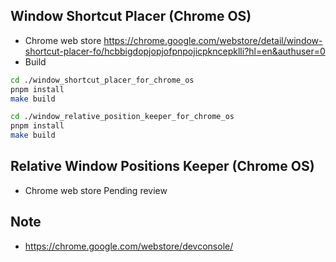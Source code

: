 ## Window Shortcut Placer (Chrome OS)
- Chrome web store https://chrome.google.com/webstore/detail/window-shortcut-placer-fo/hcbbigdopjopjofpnpojicpkncepklli?hl=en&authuser=0
- Build
```bash
cd ./window_shortcut_placer_for_chrome_os
pnpm install
make build
```

```bash
cd ./window_relative_position_keeper_for_chrome_os
pnpm install
make build
```

## Relative Window Positions Keeper (Chrome OS)
- Chrome web store Pending review

## Note
- https://chrome.google.com/webstore/devconsole/
